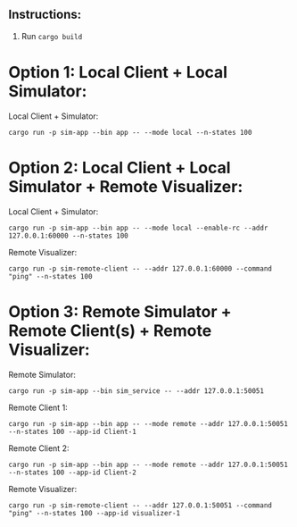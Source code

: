 ## Instructions:

1. Run `cargo build`

# Option 1: Local Client + Local Simulator:

Local Client + Simulator: 

`cargo run -p sim-app --bin app -- --mode local --n-states 100`

# Option 2: Local Client + Local Simulator + Remote Visualizer:

Local Client + Simulator: 

`cargo run -p sim-app --bin app -- --mode local --enable-rc --addr 127.0.0.1:60000 --n-states 100`

Remote Visualizer:

`cargo run -p sim-remote-client -- --addr 127.0.0.1:60000 --command "ping" --n-states 100`

# Option 3: Remote Simulator + Remote Client(s) + Remote Visualizer:

Remote Simulator:

`cargo run -p sim-app --bin sim_service -- --addr 127.0.0.1:50051`

Remote Client 1:

`cargo run -p sim-app --bin app -- --mode remote --addr 127.0.0.1:50051 --n-states 100 --app-id Client-1`

Remote Client 2:

`cargo run -p sim-app --bin app -- --mode remote --addr 127.0.0.1:50051 --n-states 100 --app-id Client-2`

Remote Visualizer:

`cargo run -p sim-remote-client -- --addr 127.0.0.1:50051 --command "ping" --n-states 100 --app-id visualizer-1`
